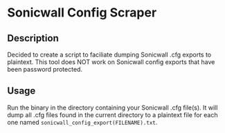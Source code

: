 # Sonicwall Config Scraper

## Description

Decided to create a script to faciliate dumping Sonicwall .cfg exports to plaintext. This tool does NOT work on Sonicwall config exports that have been password protected.

## Usage

Run the binary in the directory containing your Sonicwall .cfg file(s). It will dump all .cfg files found in the current directory to a plaintext file for each one named `sonicwall_config_export(FILENAME).txt`.
